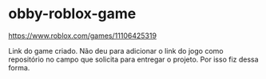# obby-roblox-game

https://www.roblox.com/games/11106425319

Link do game criado. Não deu para adicionar o link do jogo como repositório no campo que solicita para entregar o projeto. Por isso fiz dessa forma.
